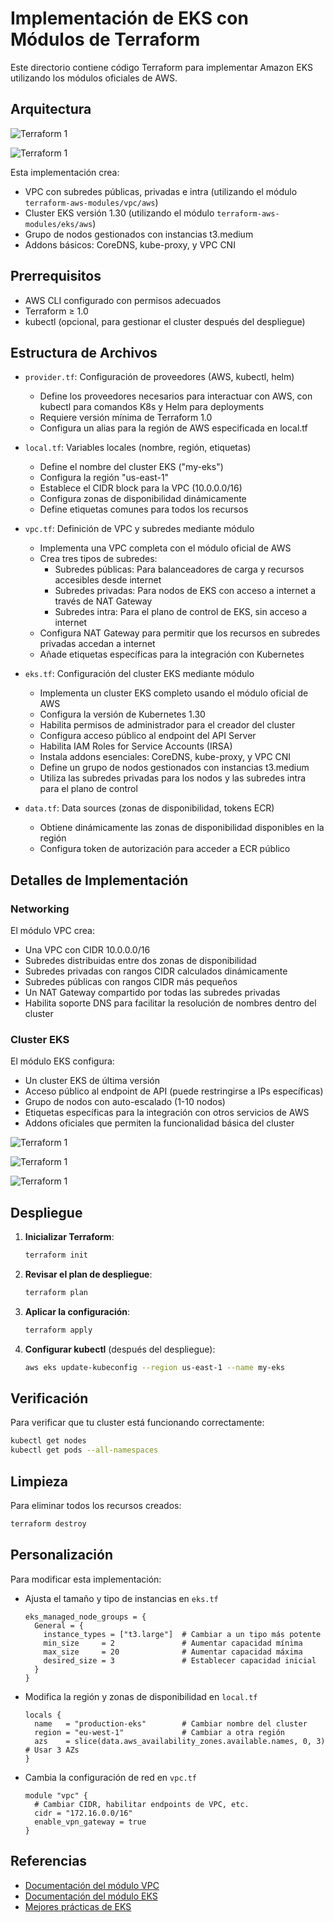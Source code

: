 # Implementación de EKS con Módulos de Terraform

Este directorio contiene código Terraform para implementar Amazon EKS utilizando los módulos oficiales de AWS.

## Arquitectura

![Terraform 1](https://github.com/Andherson333333/AWS-IAC/blob/main/AWS%20EKS/imagenes/eks-1.png)

![Terraform 1](https://github.com/Andherson333333/AWS-IAC/blob/main/AWS%20EKS/imagenes/eks-permisis-1.png)

Esta implementación crea:

- VPC con subredes públicas, privadas e intra (utilizando el módulo `terraform-aws-modules/vpc/aws`)
- Cluster EKS versión 1.30 (utilizando el módulo `terraform-aws-modules/eks/aws`)
- Grupo de nodos gestionados con instancias t3.medium
- Addons básicos: CoreDNS, kube-proxy, y VPC CNI

## Prerrequisitos

- AWS CLI configurado con permisos adecuados
- Terraform ≥ 1.0
- kubectl (opcional, para gestionar el cluster después del despliegue)

## Estructura de Archivos

- `provider.tf`: Configuración de proveedores (AWS, kubectl, helm)
  - Define los proveedores necesarios para interactuar con AWS, con kubectl para comandos K8s y Helm para deployments
  - Requiere versión mínima de Terraform 1.0
  - Configura un alias para la región de AWS especificada en local.tf

- `local.tf`: Variables locales (nombre, región, etiquetas)
  - Define el nombre del cluster EKS ("my-eks")
  - Configura la región "us-east-1"
  - Establece el CIDR block para la VPC (10.0.0.0/16)
  - Configura zonas de disponibilidad dinámicamente
  - Define etiquetas comunes para todos los recursos

- `vpc.tf`: Definición de VPC y subredes mediante módulo
  - Implementa una VPC completa con el módulo oficial de AWS
  - Crea tres tipos de subredes:
    - Subredes públicas: Para balanceadores de carga y recursos accesibles desde internet
    - Subredes privadas: Para nodos de EKS con acceso a internet a través de NAT Gateway
    - Subredes intra: Para el plano de control de EKS, sin acceso a internet
  - Configura NAT Gateway para permitir que los recursos en subredes privadas accedan a internet
  - Añade etiquetas específicas para la integración con Kubernetes

- `eks.tf`: Configuración del cluster EKS mediante módulo
  - Implementa un cluster EKS completo usando el módulo oficial de AWS
  - Configura la versión de Kubernetes 1.30
  - Habilita permisos de administrador para el creador del cluster
  - Configura acceso público al endpoint del API Server
  - Habilita IAM Roles for Service Accounts (IRSA)
  - Instala addons esenciales: CoreDNS, kube-proxy, y VPC CNI
  - Define un grupo de nodos gestionados con instancias t3.medium
  - Utiliza las subredes privadas para los nodos y las subredes intra para el plano de control

- `data.tf`: Data sources (zonas de disponibilidad, tokens ECR)
  - Obtiene dinámicamente las zonas de disponibilidad disponibles en la región
  - Configura token de autorización para acceder a ECR público

## Detalles de Implementación

### Networking

El módulo VPC crea:
- Una VPC con CIDR 10.0.0.0/16
- Subredes distribuidas entre dos zonas de disponibilidad
- Subredes privadas con rangos CIDR calculados dinámicamente
- Subredes públicas con rangos CIDR más pequeños
- Un NAT Gateway compartido por todas las subredes privadas
- Habilita soporte DNS para facilitar la resolución de nombres dentro del cluster

### Cluster EKS

El módulo EKS configura:
- Un cluster EKS de última versión
- Acceso público al endpoint de API (puede restringirse a IPs específicas)
- Grupo de nodos con auto-escalado (1-10 nodos)
- Etiquetas específicas para la integración con otros servicios de AWS
- Addons oficiales que permiten la funcionalidad básica del cluster

![Terraform 1](https://github.com/Andherson333333/AWS-IAC/blob/main/AWS%20EKS/imagenes/eks-2.png)

![Terraform 1](https://github.com/Andherson333333/AWS-IAC/blob/main/AWS%20EKS/imagenes/eks-3.png)

![Terraform 1](https://github.com/Andherson333333/AWS-IAC/blob/main/AWS%20EKS/imagenes/eks-4.png)


## Despliegue

1. **Inicializar Terraform**:
   ```bash
   terraform init
   ```

2. **Revisar el plan de despliegue**:
   ```bash
   terraform plan
   ```

3. **Aplicar la configuración**:
   ```bash
   terraform apply
   ```

4. **Configurar kubectl** (después del despliegue):
   ```bash
   aws eks update-kubeconfig --region us-east-1 --name my-eks
   ```

## Verificación

Para verificar que tu cluster está funcionando correctamente:

```bash
kubectl get nodes
kubectl get pods --all-namespaces
```

## Limpieza

Para eliminar todos los recursos creados:

```bash
terraform destroy
```

## Personalización

Para modificar esta implementación:

- Ajusta el tamaño y tipo de instancias en `eks.tf`
  ```hcl
  eks_managed_node_groups = {
    General = {
      instance_types = ["t3.large"]  # Cambiar a un tipo más potente
      min_size     = 2               # Aumentar capacidad mínima
      max_size     = 20              # Aumentar capacidad máxima
      desired_size = 3               # Establecer capacidad inicial
    }
  }
  ```

- Modifica la región y zonas de disponibilidad en `local.tf`
  ```hcl
  locals {
    name   = "production-eks"        # Cambiar nombre del cluster
    region = "eu-west-1"             # Cambiar a otra región
    azs    = slice(data.aws_availability_zones.available.names, 0, 3)  # Usar 3 AZs
  }
  ```

- Cambia la configuración de red en `vpc.tf`
  ```hcl
  module "vpc" {
    # Cambiar CIDR, habilitar endpoints de VPC, etc.
    cidr = "172.16.0.0/16"
    enable_vpn_gateway = true
  }
  ```

## Referencias

- [Documentación del módulo VPC](https://registry.terraform.io/modules/terraform-aws-modules/vpc/aws/latest)
- [Documentación del módulo EKS](https://registry.terraform.io/modules/terraform-aws-modules/eks/aws/latest)
- [Mejores prácticas de EKS](https://aws.github.io/aws-eks-best-practices/)
